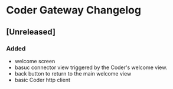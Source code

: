 <!-- Keep a Changelog guide -> https://keepachangelog.com -->

# Coder Gateway Changelog

## [Unreleased]

### Added

* welcome screen
* basuc connector view triggered by the Coder's welcome view.
* back button to return to the main welcome view
* basic Coder http client